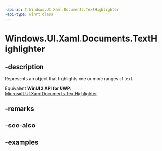 ```yaml
---
-api-id: T:Windows.UI.Xaml.Documents.TextHighlighter
-api-type: winrt class
---
```


<!-- Class syntax.
public class TextHighlighter 
-->

# Windows.UI.Xaml.Documents.TextHighlighter

## -description

Represents an object that highlights one or more ranges of text.

Equivalent **WinUI 2 API for UWP**: [Microsoft.UI.Xaml.Documents.TextHighlighter](/windows/winui/api/microsoft.ui.xaml.documents.texthighlighter).

## -remarks

## -see-also

## -examples

